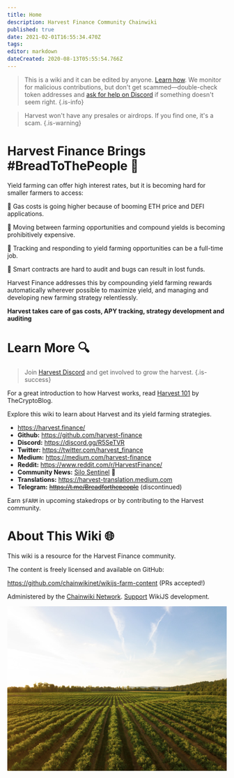 ```yaml
---
title: Home
description: Harvest Finance Community Chainwiki
published: true
date: 2021-02-01T16:55:34.470Z
tags: 
editor: markdown
dateCreated: 2020-08-13T05:55:54.766Z
---
```


> This is a wiki and it can be edited by anyone. [Learn how](/contribute). We monitor for malicious contributions, but don't get scammed—double-check token addresses and [ask for help on Discord](https://discord.gg/R5SeTVR) if something doesn't seem right.
{.is-info}

> Harvest won't have any presales or airdrops. If you find one, it's a scam.
{.is-warning}


# Harvest Finance Brings #BreadToThePeople :bread:

Yield farming can offer high interest rates, but it is becoming hard for smaller farmers to access:

:lemon: Gas costs is going higher because of booming ETH price and DEFI applications. 

:carrot: Moving between farming opportunities and compound yields is becoming prohibitively expensive.

:corn: Tracking and responding to yield farming opportunities can be a full-time job.

:tomato: Smart contracts are hard to audit and bugs can result in lost funds.

Harvest Finance addresses this by compounding yield farming rewards automatically wherever possible to maximize yield, and managing and developing new farming strategy relentlessly. 

 **Harvest takes care of gas costs, APY tracking, strategy development and auditing** 

# Learn More :mag:

> Join [Harvest Discord](https://discord.gg/R5SeTVR) and get involved to grow the harvest.
{.is-success}

For a great introduction to how Harvest works, read [Harvest 101][harvest101] by TheCryptoBlog.

[harvest101]: https://mbroome02.medium.com/harvest-101-understanding-profit-share-4dccfd1a8c

Explore this wiki to learn about Harvest and its yield farming strategies.

- https://harvest.finance/
- **Github:** https://github.com/harvest-finance
- **Discord:** https://discord.gg/R5SeTVR
- **Twitter:** https://twitter.com/harvest_finance
- **Medium:** https://medium.com/harvest-finance
- **Reddit:** https://www.reddit.com/r/HarvestFinance/
- **Community News:** [Silo Sentinel](/sentinel) :newspaper:
- **Translations:** https://harvest-translation.medium.com
- **Telegram:** ~~https://t.me/Breadforthepeople~~ (discontinued)

Earn `$FARM` in upcoming stakedrops or by contributing to the Harvest community.


# About This Wiki :globe_with_meridians:

This wiki is a resource for the Harvest Finance community.

The content is freely licensed and available on GitHub:

https://github.com/chainwikinet/wikijs-farm-content (PRs accepted!)

Administered by the [Chainwiki Network](https://meta.chainwiki.dev/). [Support](https://wiki.js.org/support) WikiJS development.

![harvest.jpeg](/harvest.jpeg)